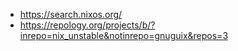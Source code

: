 - https://search.nixos.org/
- https://repology.org/projects/b/?inrepo=nix_unstable&notinrepo=gnuguix&repos=3
